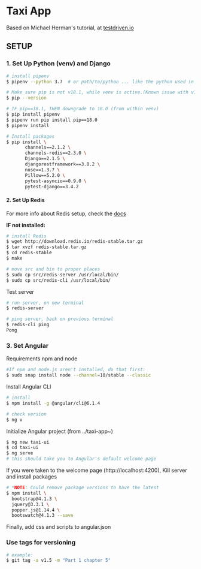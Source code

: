 # Taxi App
Based on Michael Herman's tutorial, at [testdriven.io](https://testdriven.io/courses/real-time-app-with-django-channels-and-angular/part-one-getting-started/)

## SETUP

### 1. Set Up Python (venv) and Django 
```bash
# install pipenv
$ pipenv --python 3.7  # or path/to/python ... like the python used in django-docker pipenv

# Make sure pip is not v18.1, while venv is active.(Known issue with v18.1, fix src: https://github.com/pypa/pipenv/issues/2924)
$ pip --version

# IF pip==18.1, THEN downgrade to 18.0 (from within venv)
$ pip install pipenv
$ pipenv run pip install pip==18.0
$ pipenv install

# Install packages
$ pip install \
       channels==2.1.2 \
       channels-redis==2.3.0 \
       Django==2.1.5 \
       djangorestframework==3.8.2 \
       nose==1.3.7 \
       Pillow==5.2.0 \
       pytest-asyncio==0.9.0 \
       pytest-django==3.4.2
```

#### 2. Set Up Redis
For more info about Redis setup, check the [docs](https://redis.io/topics/quickstart)

**IF not installed:**
```bash
# install Redis
$ wget http://download.redis.io/redis-stable.tar.gz
$ tar xvzf redis-stable.tar.gz
$ cd redis-stable
$ make

# move src and bin to proper places
$ sudo cp src/redis-server /usr/local/bin/
$ sudo cp src/redis-cli /usr/local/bin/
```
Test server
```bash
# run server, on new terminal
$ redis-server

# ping server, back on previous terminal
$ redis-cli ping
Pong
```

### 3. Set Angular
Requirements npm and node
```bash
#If npm and node.js aren't installed, do that first:
$ sudo snap install node --channel=10/stable --classic
```

Install Angular CLI
```bash
# install
$ npm install -g @angular/cli@6.1.4

# check version
$ ng v
```

Initialize Angular project (from ../taxi-app~)
```bash
$ ng new taxi-ui
$ cd taxi-ui
$ ng serve
# this should take you to Angular's default welcome page
```

If you were taken to the welcome page (http://localhost:4200), Kill server and install packages
```bash
# *NOTE: Could remove package versions to have the latest
$ npm install \
  bootstrap@4.1.3 \
  jquery@3.3.1 \
  popper.js@1.14.4 \
  bootswatch@4.1.3 --save
```
Finally, add css and scripts to angular.json 

### Use tags for versioning
```bash
# example: 
$ git tag -a v1.5 -m "Part 1 chapter 5"
```

